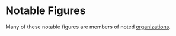 # Notable Figures

Many of these notable figures are members of noted [organizations](../../organizations/introduction.md).